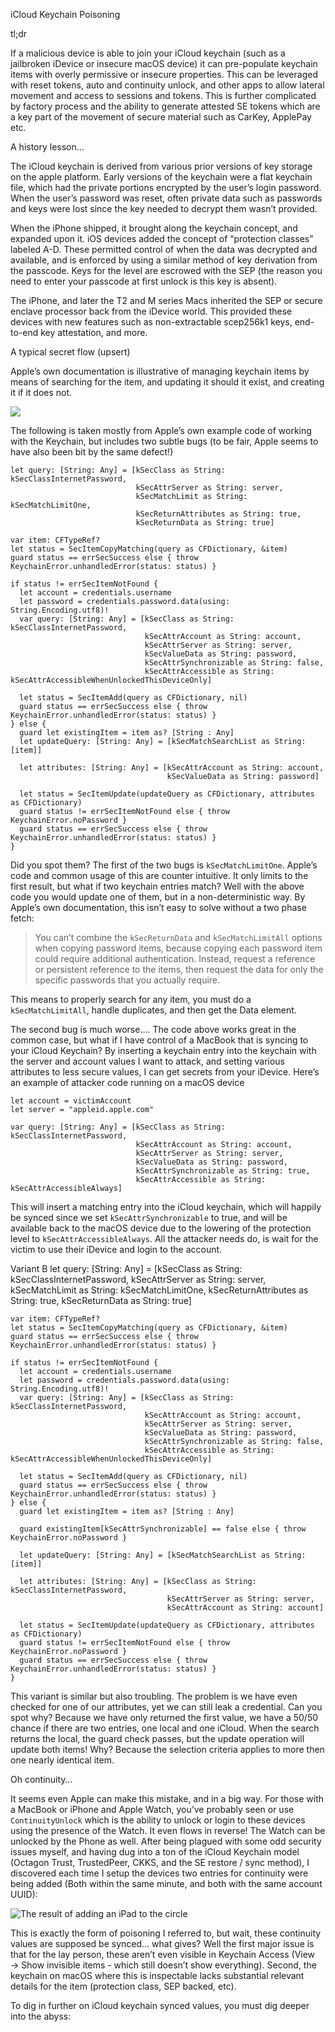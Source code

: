 iCloud Keychain Poisoning

tl;dr

If a malicious device is able to join your iCloud keychain (such as a jailbroken iDevice or insecure macOS device) it can pre-populate keychain items with overly permissive or insecure properties.  This can be leveraged with reset tokens, auto and continuity unlock, and other apps to allow lateral movement and access to sessions and tokens.  This is further complicated by factory process and the ability to generate attested SE tokens which are a key part of the movement of secure material such as CarKey, ApplePay etc.

A history lesson…

The iCloud keychain is derived from various prior versions of key storage on the apple platform.  Early versions of the keychain were a flat keychain file, which had the private portions encrypted by the user’s login password.  When the user’s password was reset, often private data such as passwords and keys were lost since the key needed to decrypt them wasn’t provided.

When the iPhone shipped, it brought along the keychain concept, and expanded upon it.  iOS devices added the concept of “protection classes” labeled A-D.  These permitted control of when the data was decrypted and available, and is enforced by using a similar method of key derivation from the passcode.  Keys for the level are escrowed with the SEP (the reason you need to enter your passcode at first unlock is this key is absent).

The iPhone, and later the T2 and M series Macs inherited the SEP or secure enclave processor back from the iDevice world.  This provided these devices with new features such as non-extractable scep256k1 keys, end-to-end key attestation, and more.

A typical secret flow (upsert)

Apple’s own documentation is illustrative of managing keychain items by means of searching for the item, and updating it should it exist, and creating it if it does not.  




![](https://paper-attachments.dropboxusercontent.com/s_3A700D1ED4D34259A09AD0E555C598962DD417CA63A6E34B287B2CA7C0D33EF2_1722877954856_8396f76a-e21a-41c8-8aa6-05d1649ccac3.png)


The following is taken mostly from Apple’s own example code of working with the Keychain, but includes two subtle bugs (to be fair, Apple seems to have also been bit by the same defect!)


    let query: [String: Any] = [kSecClass as String: kSecClassInternetPassword,
                                kSecAttrServer as String: server,
                                kSecMatchLimit as String: kSecMatchLimitOne,
                                kSecReturnAttributes as String: true,
                                kSecReturnData as String: true]
    
    var item: CFTypeRef?
    let status = SecItemCopyMatching(query as CFDictionary, &item)
    guard status == errSecSuccess else { throw KeychainError.unhandledError(status: status) }
    
    if status != errSecItemNotFound {
      let account = credentials.username
      let password = credentials.password.data(using: String.Encoding.utf8)!
      var query: [String: Any] = [kSecClass as String: kSecClassInternetPassword,
                                  kSecAttrAccount as String: account,
                                  kSecAttrServer as String: server,
                                  kSecValueData as String: password,
                                  kSecAttrSynchronizable as String: false,
                                  kSecAttrAccessible as String: kSecAttrAccessibleWhenUnlockedThisDeviceOnly]
    
      let status = SecItemAdd(query as CFDictionary, nil)
      guard status == errSecSuccess else { throw KeychainError.unhandledError(status: status) }  
    } else {
      guard let existingItem = item as? [String : Any]
      let updateQuery: [String: Any] = [kSecMatchSearchList as String: [item]]
    
      let attributes: [String: Any] = [kSecAttrAccount as String: account,
                                       kSecValueData as String: password]
    
      let status = SecItemUpdate(updateQuery as CFDictionary, attributes as CFDictionary)
      guard status != errSecItemNotFound else { throw KeychainError.noPassword }
      guard status == errSecSuccess else { throw KeychainError.unhandledError(status: status) }
    }


Did you spot them?  The first of the two bugs is `kSecMatchLimitOne`.  Apple’s code and common usage of this are counter intuitive.  It only limits to the first result, but what if two keychain entries match?  Well with the above code you would update one of them, but in a non-deterministic way.  By Apple’s own documentation, this isn’t easy to solve without a two phase fetch:


> You can’t combine the `kSecReturnData` and `kSecMatchLimitAll` options when copying password items, because copying each password item could require additional authentication. Instead, request a reference or persistent reference to the items, then request the data for only the specific passwords that you actually require.

This means to properly search for any item, you must do a `kSecMatchLimitAll`, handle duplicates, and then get the Data element.

The second bug is much worse…. The code above works great in the common case, but what if I have control of a MacBook that is syncing to your iCloud Keychain?  By inserting a keychain entry into the keychain with the server and account values I want to attack, and setting various attributes to less secure values, I can get secrets from your iDevice.  Here’s an example of attacker code running on a macOS device


    let account = victimAccount
    let server = "appleid.apple.com"
    
    var query: [String: Any] = [kSecClass as String: kSecClassInternetPassword,
                                kSecAttrAccount as String: account,
                                kSecAttrServer as String: server,
                                kSecValueData as String: password,
                                kSecAttrSynchronizable as String: true,
                                kSecAttrAccessible as String: kSecAttrAccessibleAlways]

This will insert a matching entry into the iCloud keychain, which will happily be synced since we set `kSecAttrSynchronizable` to true, and will be available back to the macOS device due to the lowering of the protection level to `kSecAttrAccessibleAlways`.  All the attacker needs do, is wait for the victim to use their iDevice and login to the account.


Variant B
    let query: [String: Any] = [kSecClass as String: kSecClassInternetPassword,
                                kSecAttrServer as String: server,
                                kSecMatchLimit as String: kSecMatchLimitOne,
                                kSecReturnAttributes as String: true,
                                kSecReturnData as String: true]
    
    var item: CFTypeRef?
    let status = SecItemCopyMatching(query as CFDictionary, &item)
    guard status == errSecSuccess else { throw KeychainError.unhandledError(status: status) }
    
    if status != errSecItemNotFound {
      let account = credentials.username
      let password = credentials.password.data(using: String.Encoding.utf8)!
      var query: [String: Any] = [kSecClass as String: kSecClassInternetPassword,
                                  kSecAttrAccount as String: account,
                                  kSecAttrServer as String: server,
                                  kSecValueData as String: password,
                                  kSecAttrSynchronizable as String: false,
                                  kSecAttrAccessible as String: kSecAttrAccessibleWhenUnlockedThisDeviceOnly]
    
      let status = SecItemAdd(query as CFDictionary, nil)
      guard status == errSecSuccess else { throw KeychainError.unhandledError(status: status) }  
    } else {
      guard let existingItem = item as? [String : Any]
    
      guard existingItem[kSecAttrSynchronizable] == false else { throw KeychainError.noPassword }
    
      let updateQuery: [String: Any] = [kSecMatchSearchList as String: [item]]
    
      let attributes: [String: Any] = [kSecClass as String: kSecClassInternetPassword,
                                       kSecAttrServer as String: server,
                                       kSecAttrAccount as String: account]
    
      let status = SecItemUpdate(updateQuery as CFDictionary, attributes as CFDictionary)
      guard status != errSecItemNotFound else { throw KeychainError.noPassword }
      guard status == errSecSuccess else { throw KeychainError.unhandledError(status: status) }
    }
    

This variant is similar but also troubling.  The problem is we have even checked for one of our attributes, yet we can still leak a credential.  Can you spot why?  Because we have only returned the first value, we have a 50/50 chance if there are two entries, one local and one iCloud.  When the search returns the local, the guard check passes, but the update operation will update both items!  Why?  Because the selection criteria applies to more then one nearly identical item.

Oh continuity…

It seems even Apple can make this mistake, and in a big way.  For those with a MacBook or iPhone and Apple Watch, you’ve probably seen or use `ContinuityUnlock` which is the ability to unlock or login to these devices using the presence of the Watch.  It even flows in reverse!  The Watch can be unlocked by the Phone as well.  After being plagued with some odd security issues myself, and having dug into a ton of the iCloud Keychain model (Octagon Trust, TrustedPeer, CKKS, and the SE restore / sync method), I discovered each time I setup the devices two entries for continuity were being added (Both within the same minute, and both with the same account UUID):


![The result of adding an iPad to the circle](https://paper-attachments.dropboxusercontent.com/s_3A700D1ED4D34259A09AD0E555C598962DD417CA63A6E34B287B2CA7C0D33EF2_1722880925003_image.png)


This is exactly the form of poisoning I referred to, but wait, these continuity values are supposed be synced… what gives?  Well the first major issue is that for the lay person, these aren’t even visible in Keychain Access (View → Show invisible items - which still doesn’t show everything).  Second, the keychain on macOS where this is inspectable lacks substantial relevant details for the item (protection class, SEP backed, etc).

To dig in further on iCloud keychain synced values, you must dig deeper into the abyss:

